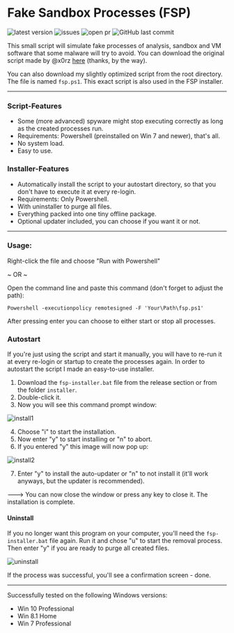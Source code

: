 # Fake Sandbox Processes (FSP)
![latest version](https://img.shields.io/github/release/Phoenix1747/fake-sandbox.svg?style=for-the-badge) ![issues](https://img.shields.io/github/issues/Phoenix1747/fake-sandbox.svg?style=for-the-badge) ![open pr](https://img.shields.io/github/issues-pr-raw/phoenix1747/fake-sandbox.svg?style=for-the-badge) ![GitHub last commit](https://img.shields.io/github/last-commit/phoenix1747/fake-sandbox.svg?style=for-the-badge)

This small script will simulate fake processes of analysis, sandbox and VM software that some malware will try to avoid.
You can download the original script made by @x0rz [here](https://gist.github.com/x0rz/e8b36fee33b87aa7e4e5dfd4c0cfc1a6) (thanks, by the way).

You can also download my slightly optimized script from the root directory. The file is named ```fsp.ps1```. This exact script is also used in the FSP installer.

---

### Script-Features

* Some (more advanced) spyware might stop executing correctly as long as the created processes run.
* Requirements: Powershell (preinstalled on Win 7 and newer), that's all.
* No system load.
* Easy to use.

### Installer-Features

* Automatically install the script to your autostart directory, so that you don't have to execute it at every re-login.
* Requirements: Only Powershell.
* With uninstaller to purge all files.
* Everything packed into one tiny offline package.
* Optional updater included, you can choose if you want it or not.

---

### Usage:

Right-click the file and choose "Run with Powershell"

~ OR ~

Open the command line and paste this command (don't forget to adjust the path):

```Powershell -executionpolicy remotesigned -F 'Your\Path\fsp.ps1'```

After pressing enter you can choose to either start or stop all processes.

### Autostart

If you're just using the script and start it manually, you will have to re-run it at every re-login or startup to create the processes again.
In order to autostart the script I made an easy-to-use installer.

1. Download the ```fsp-installer.bat``` file from the release section or from the folder ```installer```.
2. Double-click it.
3. Now you will see this command prompt window:

![install1](screenshots/install.png)

4. Choose "i" to start the installation.
5. Now enter "y" to start installing or "n" to abort.
6. If you entered "y" this image will now pop up:

![install2](screenshots/install2.png)

7. Enter "y" to install the auto-updater or "n" to not install it (it'll work anyways, but the updater is recommended).

---> You can now close the window or press any key to close it. The installation is complete.

#### Uninstall

If you no longer want this program on your computer, you'll need the ```fsp-installer.bat``` file again.
Run it and chose "u" to start the removal process. Then enter "y" if you are ready to purge all created files.

![uninstall](screenshots/uninstall.png)

If the process was successful, you'll see a confirmation screen - done.

---

Successfully tested on the following Windows versions:

* Win 10 Professional
* Win 8.1 Home
* Win 7 Professional
